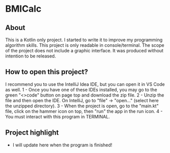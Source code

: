 # BMICalc

## About
This is a Kotlin only project. I started to write it to improve my programming algorithm skills.
This project is only readable in console/terminal. The scope of the project does not include a graphic interface.
It was produced without intention to be released.

## How to open this project?
I recommend you to use the IntelliJ Idea IDE, but you can open it in VS Code as well.
1 - Once you have one of these IDEs installed, you may go to the green "<>code" button on page top and download the zip file.
2 - Unzip the file and then open the IDE. On IntelliJ, go to "file" -> "open..." (select here the unzipped directory).
3 - When the project is open, go to the "main.kt" file, click on the hammer icon on top, then "run" the app in the run icon.
4 - You must interact with this program in TERMINAL.

## Project highlight
 - I will update here when the program is finished!
